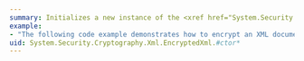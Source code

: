 ```yaml
---
summary: Initializes a new instance of the <xref href="System.Security.Cryptography.Xml.EncryptedXml"></xref> class.
example:
- "The following code example demonstrates how to encrypt an XML document using a symmetric key. This example does not include any key information in the encrypted XML document.  \n  \n [!code-cpp[Cryptography.XML.XMLEncMinimalDecryptData#1](~/samples/snippets/cpp/VS_Snippets_CLR/Cryptography.XML.XMLEncMinimalDecryptData/CPP/Cryptography.XML.XMLEncMinimalDecryptData.cpp#1)]\n [!code-csharp[Cryptography.XML.XMLEncMinimalDecryptData#1](~/samples/snippets/csharp/VS_Snippets_CLR/Cryptography.XML.XMLEncMinimalDecryptData/CS/sample.cs#1)]\n [!code-vb[Cryptography.XML.XMLEncMinimalDecryptData#1](~/samples/snippets/visualbasic/VS_Snippets_CLR/Cryptography.XML.XMLEncMinimalDecryptData/VB/sample.vb#1)]  \n  \n The following code example demonstrates how to encrypt an XML document using a symmetric key. This example embeds a key name in the encrypted XML document that the decrypting method uses to find the appropriate decryption key.  \n  \n [!code-cpp[Cryptography.XML.XMLEncMapKey#1](~/samples/snippets/cpp/VS_Snippets_CLR/Cryptography.XML.XMLEncMapKey/CPP/Cryptography.XML.XMLEncMapKey.cpp#1)]\n [!code-csharp[Cryptography.XML.XMLEncMapKey#1](~/samples/snippets/csharp/VS_Snippets_CLR/Cryptography.XML.XMLEncMapKey/CS/sample.cs#1)]\n [!code-vb[Cryptography.XML.XMLEncMapKey#1](~/samples/snippets/visualbasic/VS_Snippets_CLR/Cryptography.XML.XMLEncMapKey/VB/sample.vb#1)]  \n  \n The following code example demonstrates how to encrypt an XML document using an asymmetric key. This example creates a symmetric session key to encrypt the document and then uses the asymmetric key to embed an encrypted version of the session key into the XML document.  \n  \n [!code-cpp[Cryptography.XML.XMLEncImbedKey#1](~/samples/snippets/cpp/VS_Snippets_CLR/Cryptography.XML.XMLEncImbedKey/CPP/sample.cpp#1)]\n [!code-csharp[Cryptography.XML.XMLEncImbedKey#1](~/samples/snippets/csharp/VS_Snippets_CLR/Cryptography.XML.XMLEncImbedKey/CS/sample.cs#1)]\n [!code-vb[Cryptography.XML.XMLEncImbedKey#1](~/samples/snippets/visualbasic/VS_Snippets_CLR/Cryptography.XML.XMLEncImbedKey/VB/sample.vb#1)]  \n  \n The following code example demonstrates how to encrypt an XML document using an X.509 certificate. This example creates a symmetric session key to encrypt the document and then uses the X.509 certificate to embed an encrypted version of the session key into the XML document.  \n  \n [!code-cpp[Cryptography.XML.XMLEncMapKeyX509#1](~/samples/snippets/cpp/VS_Snippets_CLR/Cryptography.XML.XMLEncMapKeyX509/CPP/Cryptography.XML.XMLEncMapKeyX509.cpp#1)]\n [!code-csharp[Cryptography.XML.XMLEncMapKeyX509#1](~/samples/snippets/csharp/VS_Snippets_CLR/Cryptography.XML.XMLEncMapKeyX509/CS/sample.cs#1)]\n [!code-vb[Cryptography.XML.XMLEncMapKeyX509#1](~/samples/snippets/visualbasic/VS_Snippets_CLR/Cryptography.XML.XMLEncMapKeyX509/VB/sample.vb#1)]"
uid: System.Security.Cryptography.Xml.EncryptedXml.#ctor*
---
```

